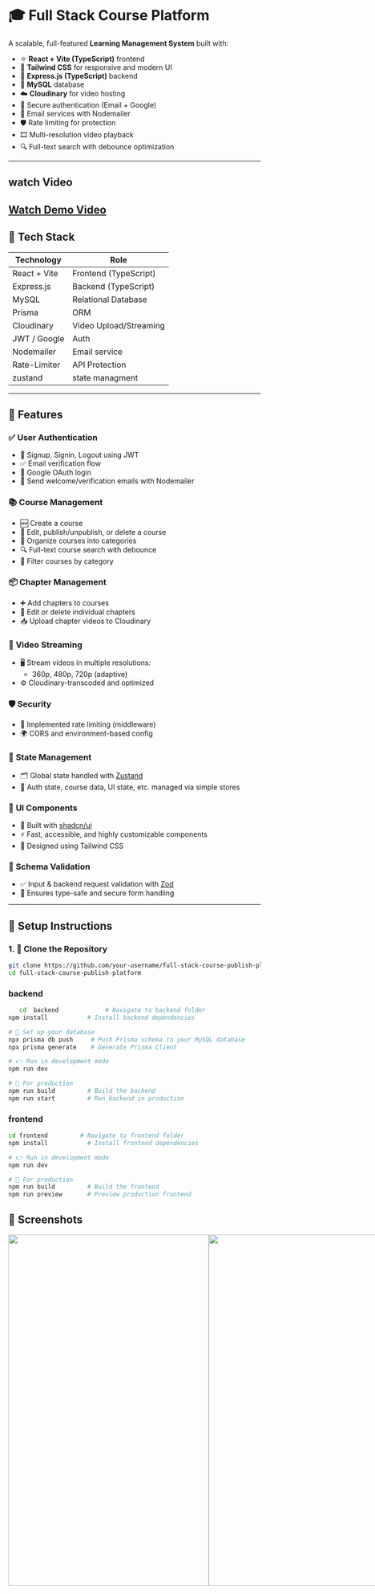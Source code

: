 # 🎓 Full Stack Course Platform

A scalable, full-featured **Learning Management System** built with:

- ⚛️ **React + Vite (TypeScript)** frontend
- 🎨 **Tailwind CSS** for responsive and modern UI  
- 🚀 **Express.js (TypeScript)** backend
- 🐬 **MySQL** database
- ☁️ **Cloudinary** for video hosting
- 🔐 Secure authentication (Email + Google)
- 📧 Email services with Nodemailer
- 🛡️ Rate limiting for protection
- 🎞️ Multi-resolution video playback
- 🔍 Full-text search with debounce optimization

---

## watch Video
[Watch Demo Video](https://shani-project-videos.s3.eu-north-1.amazonaws.com/course/video.mp4)
---

## 🧰 Tech Stack

| Technology     | Role                    |
|----------------|-------------------------|
| React + Vite   | Frontend (TypeScript)   |
| Express.js     | Backend (TypeScript)    |
| MySQL          | Relational Database     |
| Prisma         | ORM                     |
| Cloudinary     | Video Upload/Streaming  |
| JWT / Google   | Auth                    |
| Nodemailer     | Email service           |
|  Rate-Limiter | API Protection   |
|  zustand       |  state managment |      |
---

## 🚀 Features

### ✅ **User Authentication**
- 🔐 Signup, Signin, Logout using JWT
- ✅ Email verification flow
- 🔗 Google OAuth login
- 📨 Send welcome/verification emails with Nodemailer

### 📚 **Course Management**
- 🆕 Create a course
- 📝 Edit, publish/unpublish, or delete a course
- 🧾 Organize courses into categories
- 🔍 Full-text course search with debounce
- 📂 Filter courses by category

### 📦 **Chapter Management**
- ➕ Add chapters to courses
- 🔁 Edit or delete individual chapters
- 📥 Upload chapter videos to Cloudinary

### 🎥 **Video Streaming**
- 🖥️ Stream videos in multiple resolutions:
  - 360p, 480p, 720p (adaptive)
- ⚙️ Cloudinary-transcoded and optimized

### 🛡️ **Security**
- 🚫 Implemented rate limiting (middleware)
- 🌍 CORS and environment-based config

### 🧠 **State Management**
- 🗂️ Global state handled with [Zustand](https://github.com/pmndrs/zustand)
- 🔐 Auth state, course data, UI state, etc. managed via simple stores

### 🎨 **UI Components**
- 💅 Built with [shadcn/ui](https://ui.shadcn.com/)
- ⚡ Fast, accessible, and highly customizable components
- 🎯 Designed using Tailwind CSS

### 📏 **Schema Validation**
- ✅ Input & backend request validation with [Zod](https://github.com/colinhacks/zod)
- 🔐 Ensures type-safe and secure form handling

---

## 🧪 Setup Instructions

### 1. 📁 Clone the Repository

```bash
git clone https://github.com/your-username/full-stack-course-publish-platform.git
cd full-stack-course-publish-platform

```
### backend

```bash 
   cd  backend             # Navigate to backend folder
npm install           # Install backend dependencies

# 🔄 Set up your database
npx prisma db push     # Push Prisma schema to your MySQL database
npx prisma generate    # Generate Prisma Client

# 👉 Run in development mode
npm run dev

# 🏁 For production
npm run build         # Build the backend
npm run start         # Run backend in production
```

### frontend 
```bash
cd frontend         # Navigate to frontend folder
npm install           # Install frontend dependencies

# 👉 Run in development mode
npm run dev

# 🏁 For production
npm run build         # Build the frontend
npm run preview       # Preview production frontend
```

## 📸 Screenshots


<div style="display: flex; justify-content: space-between;">
  <img src="https://shani-project-videos.s3.eu-north-1.amazonaws.com/course/course_image_1.png" width="400" height="700" />
  <img src="https://shani-project-videos.s3.eu-north-1.amazonaws.com/course/course_image_2.png" width="400" height="700" />
  <img src="https://shani-project-videos.s3.eu-north-1.amazonaws.com/course/course_image_3.png" width="400" height="700" />
</div>
